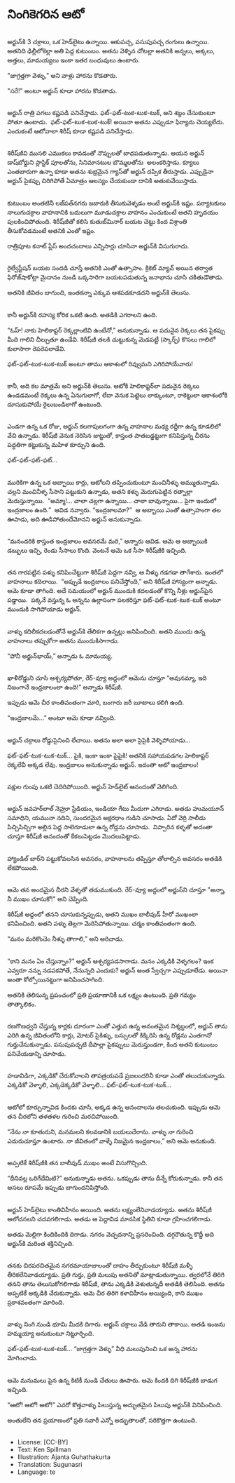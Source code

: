 # నింగికెగరిన ఆటో

##
అర్జున్‌కి 3 చక్రాలు, ఒక హెడ్‌లైటు ఉన్నాయి. ఆకుపచ్చ, పసుపుపచ్చ రంగులు ఉన్నాయి. అతనిది ఢిల్లీలోకెల్లా అతి పెద్ద కుటుంబం. అతను వెళ్ళిన చోటల్లా అతనికి అన్నలు, అక్కలు, అత్తలు, మామయ్యలు ఇంకా ఇతర బంధువులు ఉంటారు. 

"జాగ్రత్తగా వెళ్ళు," అని వాళ్లు హారను కొడతారు. 

"సరే!" అంటూ అర్జున్ కూడా హారను కొడతాడు. 

##
అర్జున్ రాత్రి పగలు కష్టపడి పనిచేస్తాడు. ఫట్-ఫట్-టుక-టుక-టుక్, అని శబ్దం చేసుకుంటూ పోతూ ఉంటాడు. 
ఫట్-ఫట్-టుక-టుక-టుక్!
అయినా అతను ఎప్పుడూ ఫిర్యాదు చెయ్యలేదు. ఎందుకంటే ఆటోవాలా శిరీష్ కూడా కష్టపడి పనిచేస్తాడు.

##
శిరీష్‌జీవి ముసలి ఎముకలు కావడంతో నొప్పులతో బాధపడుతున్నాడు. ఆయన అర్జున్ డాష్‌బోర్డుని ప్లాస్టిక్ పూలతోను, సినిమానటుల బొమ్మలతోను  అలంకరిస్తాడు. క్యూలు ఎంతబారుగా ఉన్నా కూడా అతను శుభ్రమైన గ్యాస్‌తో అర్జున్ దప్పిక తీరుస్తాడు. ఎప్పుడైనా అర్జున్ పైకప్పు చిరిగిపోతే ఏమాత్రం ఆలస్యం చేయకుండా దానికి అతుకువేయిస్తాడు. 

##
కుటుంబం అంతటినీ లజ్‌పత్‌నగరు జబారుకి తీసుకువెళ్ళడం అంటే అర్జున్‌కి ఇష్టం. పర్యాటకులు నాలుగుచక్రాల వాహనానికి బదులుగా మూడుచక్రాల వాహనం ఎంచుకుంటే అతని హృదయం పులకించిపోతుంది. శిరీష్‌జీతో కలిసి కుతుబ్‌మినార్ బయట చెట్టు కింద విశ్రాంతి తీసుకోవడమంటే అతనికి ఎంతో ఇష్టం. 

రాత్రిపూట కనాట్ ప్లేస్ అందచందాలు ఎన్నిసార్లు చూసినా అర్జున్‌కి విసుగురాదు. 

##
రైల్వేస్టేషన్ బయట సందడి చూస్తే అతనికి ఎంతో ఉత్సాహం. క్రికెట్ మ్యాచ్ అయిన తర్వాత ఫిరోజ్‌షాకోట్లా మైదానం నుండి ఒక్కసారిగా బయటపడుతున్న జనాభాను చూసి చకితుడౌతాడు. 

అతనికి జీవితం బాగుంది, ఇంతకన్నా ఎక్కువ ఆశపడకూడదని అర్జున్‌కి తెలుసు. 

##
కానీ అర్జున్‌కి రహస్య కోరిక ఒకటి ఉంది. అతడికి ఎగరాలని ఉంది. 

"ఓహ్! నాకు హెలికాప్టర్ రెక్కల్లాంటివి ఉంటేనో," అనుకున్నాడు. ఆ పదునైన రెక్కలు తన పైకప్పు మీది గాలిని చీల్చుతూ ఉండేవి. శిరీష్‌జీ తలకి చుట్టుకున్న మెడపట్టీ (స్కార్ఫ్) కొసలు గాలిలో కులాసాగా రెపరెపలాడేవి. 

ఫట్-ఫట్-టుక-టుక-టుక్ అంటూ తాము ఆకాశంలో రివ్వుమని ఎగిరిపోయేవారు! 

##
కానీ, అది కల మాత్రమే అని అర్జున్‌కి తెలుసు. ఆటోకి హెలికాప్టర్‌లా పదునైన రెక్కలు ఉండడమంటే రెక్కలు ఉన్న ఏనుగులాగో, లేదా వెనుక పెట్టెలు లాక్కుంటూ, రాకెట్టులా ఆకాశంలోకి దూసుకుపోయే రైలుబండిలాగో ఉంటుంది. 

##
ఎండగా ఉన్న ఒక రోజు, అర్జున్ కలగాపులగంగా ఉన్న వాహనాల మధ్య రద్దీగా ఉన్న కూడలిలో వేచి ఉన్నాడు. శిరీష్‌జీ వెనుక నెరిసిన జుట్టుతో, కాస్తంత పాతబడ్డట్టుగా కనిపిస్తున్న చీరను పద్ధతిగా కట్టుకున్న మహిళ కూర్చుని ఉంది. 

ఫట్-ఫట్-ఫట్-ఫట్... 

##
మురికిగా ఉన్న ఒక అబ్బాయి కార్లు, ఆటోలని తప్పించుకుంటూ మంచినీళ్ళు అమ్ముతున్నాడు. చల్లని మంచినీళ్ళ సీసాని పట్టుకుని ఉన్నాడు, అతని కళ్ళు మెరుగుపెట్టిన రత్నాల్లా మెరుస్తున్నాయి. 
“అమ్మా!... చాలా చల్లగా ఉన్నాయి... చాలా బావున్నాయి... పైగా ఇందులో ఇంద్రజాలం ఉంది.” 
ఆవిడ నవ్వారు. “ఇంద్రజాలమా?”  ఆ అబ్బాయి ఎంతో ఉత్సాహంగా తల ఊపాడు, అది ఊడిపోతుందేమోనని అర్జున్ అనుకున్నాడు. 

##
“మనందరికి కాస్తంత ఇంద్రజాలం అవసరమే మరి,” అన్నారు ఆవిడ. ఆమె ఆ అబ్బాయికి డబ్బులు ఇచ్చి, రెండు సీసాలు కొంది. వెంటనే ఆమె ఒక సీసా శిరీష్‌జీకి ఇచ్చింది. 

##
తన గారపట్టిన పళ్ళు కనిపించేట్టుగా శిరీష్‌జీ పెద్దగా నవ్వి, ఆ నీళ్ళు గడగడా తాగేశారు. ఇంతలో వాహనాలు కదిలాయి. 
“అప్పుడే ఇంద్రజాలం పనిచేస్తోంది,” అని శిరీష్‌జీ హాస్యంగా అన్నాడు. ఆమె కూడా తాగింది. అదే సమయంలో అర్జున్ ముందుకి కదలడంతో కొన్ని నీళ్లు అర్జున్‌పైన పడ్డాయి. 
పక్కనే వస్తున్న ఓ అన్నను ఉల్లాసంగా పలకరిస్తూ ఫట్-ఫట్-టుక-టుక-టుక్ అంటూ ముందుకి సాగిపోయాడు అర్జున్. 

##
వాళ్ళు కదిలీకదలడంతోనే అర్జున్‌కి తేలికగా ఉన్నట్లు అనిపించింది. అతని ముందు ఉన్న వాహనాలు తప్పుకోగా అతను ముందుకిసాగాడు. 

“పోనీ అర్జున్‌భాయ్,” అన్నాడు ఓ మామయ్య. 

##
ఖాళీరోడ్డుని చూసి ఆశ్చర్యపోతూ, రేర్-వ్యూ అద్దంలో ఆమెను చూస్తూ “అవునమ్మా, ఇది నిజంగానే ఇంద్రజాలంలా ఉంది!” అన్నాడు శిరీష్‌జీ. 

ఇప్పుడు ఆమె చీర కాంతివంతంగా మారి, బంగారు జరీ బూటాలు కలిగి ఉంది. 

“ఇంద్రజాలమే...” అంటూ ఆమె కూడా నవ్వింది. 

##
అర్జున్ చక్రాలు రోడ్డుపైనించి లేచాయి. అతను అలా అలా పైపైకి వెళ్ళిపోయాడు... 

ఫట్-ఫట్-టుక-టుక-టుక్... పైకి, ఇంకా ఇంకా పైపైకి! అతనికి సహాయపడగల హెలికాప్టర్ రెక్కలేవీ అక్కడ లేవు. ఇంద్రజాలం అనుకున్నాడు అర్జున్. ఇదంతా ఆటో ఇంద్రజాలం! 

##
పక్షుల గుంపు ఒకటి చెదిరిపోయింది. అర్జున్ హెడ్‌లైట్ ఆనందంతో వెలిగింది. 

##
అర్జున్ జవహర్‌లాల్ నెహ్రూ స్టేడియం, ఇండియా గేటు మీదుగా ఎగిరాడు. అతడు హుమయూన్ సమాధిని, యమునా నదిని, సుందరమైన అక్షరధాం గుడిని చూసాడు. ఏదో వెర్రి సాలీడు పిచ్చిపిచ్చిగా అల్లిన పెద్ద సాలెగూడులా ఉన్న రోడ్లను చూసాడు. 
విప్పారిన కళ్ళతో అదంతా చూస్తూ శిరీష్‌జీ ఆనందంతో కేకలుపెట్టడం మొదలుపెట్టాడు.

##
హ్యాండిల్ బార్‌ని పట్టుకోవలసిన అవసరం, వాహనాలను తప్పిస్తూ తోలాల్సిన అవసరం అతడికి లేకపోయింది. 

##
ఆమె తన అందమైన చీరని వేళ్ళతో తడుముకుంది. రేర్-వ్యూ అద్దంలో అర్జున్‌ని చూస్తూ "అన్నా, నీ ముఖం చూసుకో!" అని చెప్పింది.

శిరీష్‌జీ అద్దంలో తనని చూసుకున్నప్పుడు, అతని ముఖం బాలీవుడ్ హీరో ముఖంలా కనిపించింది. అతని పళ్ళు తెల్లగా మెరిసిపోతున్నాయి. చర్మం కాంతివంతంగా ఉంది. 

“మనం మరికొంచెం నీళ్ళు తాగాలి,” అని అరిచాడు. 

##
“కాని మనం ఏం చేస్తున్నాం?” అర్జున్ ఆశ్చర్యపడసాగాడు. మనం ఎక్కడికి వెళ్ళగలం? ఇంక ఎవ్వరూ నన్ను నడపకపోతే, నేనున్నది ఎందుకు? అర్జున్ అంత స్వేచ్చగా ఎప్పుడూలేడు. అయినా అంతా కోల్పోయినట్టుగా అనిపించసాగింది. 

అతనికి తెలిసున్న ప్రపంచంలో ప్రతి ప్రయాణానికీ ఒక లక్ష్యం ఉంటుంది. ప్రతి గమ్యం తాత్కాలికం. 

##
రణగొణధ్వని చేస్తున్న కార్లకు దూరంగా ఎంతో ఎత్తున ఉన్న అనంతమైన నిశ్శబ్ధంలో, అర్జున్ తాను ఎరిగి ఉన్న జీవితంలోని కార్లు, మోటర్ సైకిళ్ళు, బస్సులతో కిక్కిరిసి ఉన్న రోడ్లను ఎంతగానో గుర్తుచేసుకున్నాడు. పసుపుపచ్చటి దీపాల్లా పైకప్పులు మెరుస్తుండగా, కింద అతని కుటుంబం పనిచేయడాన్ని చూసాడు.

##
హడావిడిగా, ఎక్కడికో చేరుకోవాలని తాపత్రయపడే ప్రజలందరినీ కూడా ఎంతో తలుచుకున్నాడు. ఎక్కడికో వెళ్ళాలి, ఎక్కడెక్కడికో వెళ్ళాలి... ఫట్-ఫట్-టుక-టుక-టుక్... 

##
ఆటోలో కూర్చున్నావిడ కిందకు చూసి, అక్కడ ఉన్న ఆనందాలను తలచుకుంది. ఇప్పుడు ఆమె తన చీరలోని తళతళల గురించి మరచిపోయింది.

“నేను నా కూతురుని, మనమలని కలవడానికి బయలుదేరాను. వాళ్ళు నా గురించి ఎదురుచూస్తూ ఉంటారు. నా జీవితంలో వాళ్ళే నిజమైన ఇంద్రజాలం,” అని ఆమె అనుకుంది. 

##
అప్పటికే శిరీష్‌జీకి తన బాలీవుడ్ ముఖం అంటే విసుగొచ్చింది. 

“దీనివల్ల ఒరిగేదేమిటి?” అనుకున్నాడు అతను. ఒకప్పుడు తాను దీన్నే కోరుకున్నాడు. కానీ తన అసలు రూపమే ఇప్పుడు బాగుందనిపిస్తోంది. 

##
అర్జున్ హెడ్‌లైటు కాంతివిహీనం అయింది. అతను లక్ష్యంలేనివాడయ్యాడు. అతను శిరీష్‌జీ ఆలోచనలని చదవగలిగాడు. అతడు ఆ పెద్దావిడ మానసిక స్థితిని కూడా గ్రహించగలిగాడు. 

అతడు మెల్లిగా కిందికిందికి దిగాడు. నగరం వెచ్చదనాన్ని ప్రసరించింది. దగ్గరౌతున్న కొద్దీ అది అర్జున్‌కి మరింత శక్తినిచ్చింది. 

##
తనకు చిరపరచితమైన నగరమాయాజాలంతో దాహం తీర్చుకుంటూ శిరీష్‌జీ మళ్ళీ తీరికలేనివాడయ్యాడు. ప్రతి గుర్తు, ప్రతి మలుపు అతనితో మాట్లాడుతున్నాయి. త్వరలోనే తిరిగి తనని తాను తెలుసుకోగలిగాడు శిరీష్‌జీ, తాను ఎక్కడికి వెళుతున్నదీ అతడికి తెలిసింది. అతను అప్పటికే అక్కడికి చేరుకున్నాడు. ఆమె చీర తిరిగి కళావిహీనం అయ్యింది, కాని ముఖం ప్రకాశవంతంగా మారింది. 

##
వాళ్ళు నింగి నుండి భూమి మీదకి దిగారు. అర్జున్ చక్రాలు వేడి తారుని తాకాయి. అతడి ఇంజను హమ్మయ్యా అనుకుంటూ నిట్టూర్చింది. 

ఫట్-ఫట్-టుక-టుక-టుక్... “జాగ్రత్తగా వెళ్ళు” వీధి మలుపునించి ఒక అన్న హారను మోగించాడు. 

##
ఆమె మనుమలు పైన ఉన్న కిటికీ నుండి చేతులు ఊపారు. ఆమె కిందకి దిగి శిరీష్‌జీకి బాడుగ ఇచ్చింది. 

“ఆటో! ఆటో! ఆటో!” ఎవరో కొత్తవాళ్ళు పిలుస్తున్న అద్భుతమైన పిలుపు అర్జున్‌కి వినిపించింది. 

అంతులేని తన ప్రయాణంలో ప్రతి సవారీ ఎన్నో అద్భుతాలతో, సరికొత్తగా ఉంటుంది. 

##
* License: [CC-BY]
* Text: Ken Spillman
* Illustration: Ajanta Guhathakurta
* Translation: Sugunasri
* Language: te
